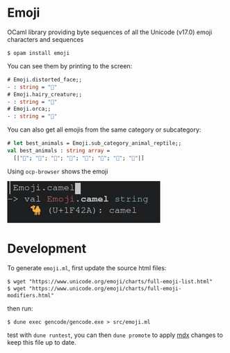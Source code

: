 # Emoji

OCaml library providing byte sequences of all the Unicode (v17.0) emoji
characters and sequences

```
$ opam install emoji
```

You can see them by printing to the screen: 
```ocaml
# Emoji.distorted_face;;
- : string = "🫪"
# Emoji.hairy_creature;;
- : string = "🫈"
# Emoji.orca;;
- : string = "🫍"
```

You can also get all emojis from the same category or subcategory:
```ocaml
# let best_animals = Emoji.sub_category_animal_reptile;;
val best_animals : string array =
  [|"🐊"; "🐉"; "🐲"; "🦎"; "🦕"; "🐍"; "🦖"; "🐢"|]
```

Using `ocp-browser` shows the emoji

![ocp-browser screenshot](./ocp-browser-emoji.png)

# Development 

To generate `emoji.ml`, first update the source html files:
```
$ wget "https://www.unicode.org/emoji/charts/full-emoji-list.html"
$ wget "https://www.unicode.org/emoji/charts/full-emoji-modifiers.html"
```

then run:
```
$ dune exec gencode/gencode.exe > src/emoji.ml
```
test with `dune runtest`, you can then `dune promote` to apply [mdx](https://github.com/realworldocaml/mdx) changes to keep this file up to date.

